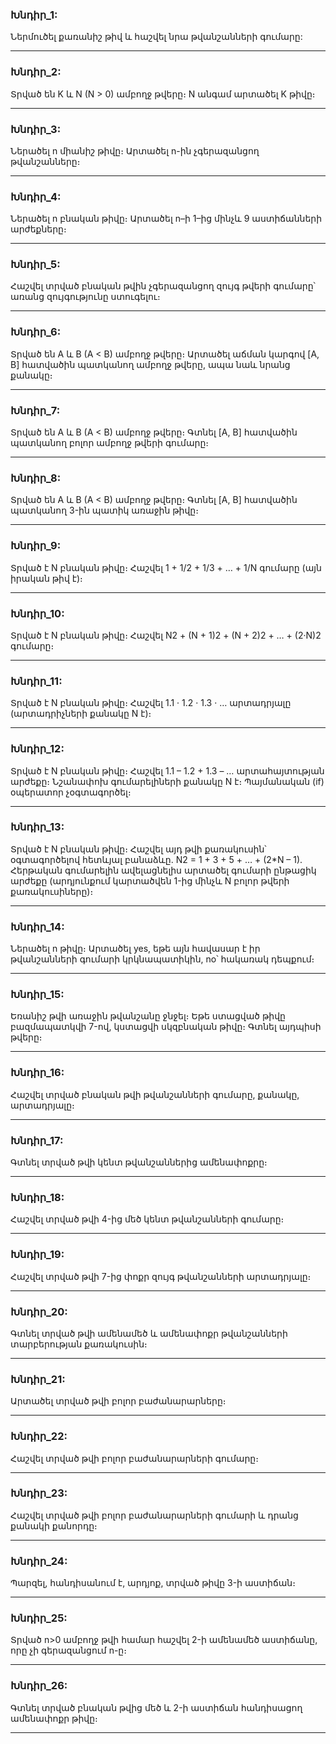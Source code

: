 ### Խնդիր_1:
Ներմուծել քառանիշ թիվ և հաշվել նրա թվանշանների գումարը: 

 ----------------------------
### Խնդիր_2:
Տրված են K և N (N > 0) ամբողջ թվերը։ N անգամ արտածել K թիվը։

------------------------------
### Խնդիր_3:
Ներածել n միանիշ թիվը։ Արտածել n-ին չգերազանցող թվանշանները։

------------------------------
### Խնդիր_4:
Ներածել n բնական թիվը։ Արտածել n–ի 1–ից մինչև 9 աստիճանների արժեքները։

------------------------------
### Խնդիր_5:
Հաշվել տրված բնական թվին չգերազանցող զույգ թվերի գումարը՝ առանց զույգությունը ստուգելու։

------------------------------
### Խնդիր_6:
Տրված են A և B (A < B) ամբողջ թվերը։ Արտածել աճման կարգով [A, B] հատվածին պատկանող ամբողջ թվերը, ապա նաև նրանց քանակը։

------------------------------
### Խնդիր_7:
Տրված են A և B (A < B) ամբողջ թվերը։ Գտնել [A, B] հատվածին պատկանող բոլոր ամբողջ թվերի գումարը։

------------------------------
### Խնդիր_8:
Տրված են A և B (A < B) ամբողջ թվերը։ Գտնել [A, B] հատվածին պատկանող 3-ին պատիկ առաջին թիվը։

------------------------------
### Խնդիր_9:
Տրված է N բնական թիվը։ Հաշվել 1 + 1/2 + 1/3 + … + 1/N  գումարը  (այն իրական թիվ է)։

------------------------------
### Խնդիր_10:
Տրված է N բնական թիվը։ Հաշվել N2 + (N + 1)2 + (N + 2)2 + … + (2·N)2 գումարը։

------------------------------
### Խնդիր_11:
Տրված է N բնական թիվը։ Հաշվել 1.1 · 1.2 · 1.3 · … արտադրյալը (արտադրիչների քանակը N է)։

------------------------------
### Խնդիր_12:
Տրված է N բնական թիվը։ Հաշվել 1.1 – 1.2 + 1.3 – … արտահայտության արժեքը։ Նշանափոխ գումարելիների քանակը N է։ Պայմանական (if) օպերատոր չօգտագործել։

------------------------------
### Խնդիր_13:
Տրված է N բնական թիվը։ Հաշվել այդ թվի քառակուսին՝ օգտագործելով հետևյալ բանաձևը. N2 = 1 + 3 + 5 + … + (2*N – 1). Հերթական գումարելին ավելացնելիս արտածել գումարի ընթացիկ արժեքը (արդյունքում կարտածվեն 1-ից մինչև N բոլոր թվերի քառակուսիները)։

------------------------------

### Խնդիր_14:

 Ներածել n թիվը։ Արտածել yes, եթե այն հավասար է իր թվանշանների գումարի կրկնապատիկին, no՝
հակառակ դեպքում։

-----------------------------

### Խնդիր_15:

 Եռանիշ թվի առաջին թվանշանը ջնջել։ Եթե ստացված թիվը բազմապատկվի 7-ով, կստացվի
սկզբնական թիվը։ Գտնել այդպիսի թվերը։

-----------------------------

### Խնդիր_16:
Հաշվել տրված բնական թվի թվանշանների գումարը, քանակը, արտադրյալը։

----------------------------

### Խնդիր_17:
Գտնել տրված թվի կենտ թվանշաններից ամենափոքրը։

----------------------------
### Խնդիր_18:
Հաշվել տրված թվի 4-ից մեծ կենտ թվանշանների գումարը։

----------------------------
### Խնդիր_19:
Հաշվել տրված թվի 7-ից փոքր զույգ թվանշանների արտադրյալը։

----------------------------
### Խնդիր_20:
Գտնել տրված թվի ամենամեծ և ամենափոքր թվանշանների տարբերության քառակուսին։

----------------------------

### Խնդիր_21:
Արտածել տրված թվի բոլոր բաժանարարները։

----------------------------

### Խնդիր_22:
Հաշվել տրված թվի բոլոր բաժանարարների գումարը։

----------------------------

### Խնդիր_23:
Հաշվել տրված թվի բոլոր բաժանարարների գումարի և դրանց քանակի քանորդը։

----------------------------


### Խնդիր_24:
Պարզել, հանդիսանում է, արդյոք, տրված թիվը 3-ի աստիճան։

----------------------------

### Խնդիր_25:
Տրված n>0 ամբողջ թվի համար հաշվել 2-ի ամենամեծ աստիճանը, որը չի գերազանցում n-ը։

----------------------------

### Խնդիր_26:
Գտնել տրված բնական թվից մեծ և 2-ի աստիճան հանդիսացող ամենափոքր թիվը։

----------------------------

